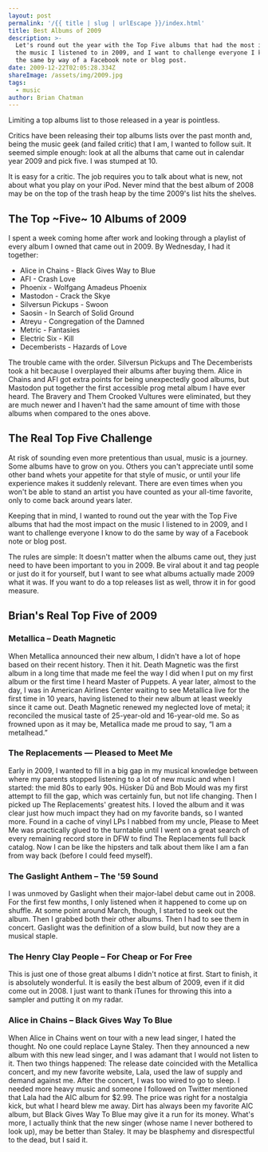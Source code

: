 ```yaml
---
layout: post
permalink: '/{{ title | slug | urlEscape }}/index.html'
title: Best Albums of 2009
description: >-
  Let's round out the year with the Top Five albums that had the most impact on
  the music I listened to in 2009, and I want to challenge everyone I know to do
  the same by way of a Facebook note or blog post.
date: 2009-12-22T02:05:28.334Z
shareImage: /assets/img/2009.jpg
tags:
  - music
author: Brian Chatman
---
```

Limiting a top albums list to those released in a year is pointless.

Critics have been releasing their top albums lists over the past month and, being the music geek (and failed critic) that I am, I wanted to follow suit. It seemed simple enough: look at all the albums that came out in calendar year 2009 and pick five. I was stumped at 10.

It is easy for a critic. The job requires you to talk about what is new, not about what you play on your iPod. Never mind that the best album of 2008 may be on the top of the trash heap by the time 2009's list hits the shelves.

## The Top ~Five~ 10 Albums of 2009

I spent a week coming home after work and looking through a playlist of every album I owned that came out in 2009. By Wednesday, I had it together:

- Alice in Chains - Black Gives Way to Blue
- AFI - Crash Love
- Phoenix - Wolfgang Amadeus Phoenix
- Mastodon - Crack the Skye
- Silversun Pickups - Swoon
- Saosin - In Search of Solid Ground
- Atreyu - Congregation of the Damned
- Metric - Fantasies
- Electric Six - Kill
- Decemberists - Hazards of Love

The trouble came with the order. Silversun Pickups and The Decemberists took a hit because I overplayed their albums after buying them. Alice in Chains and AFI got extra points for being unexpectedly good albums, but Mastodon put together the first accessible prog metal album I have ever heard. The Bravery and Them Crooked Vultures were eliminated, but they are much newer and I haven't had the same amount of time with those albums when compared to the ones above.

## The Real Top Five Challenge

At risk of sounding even more pretentious than usual, music is a journey. Some albums have to grow on you. Others you can't appreciate until some other band whets your appetite for that style of music, or until your life experience makes it suddenly relevant. There are even times when you won't be able to stand an artist you have counted as your all-time favorite, only to come back around years later.

Keeping that in mind, I wanted to round out the year with the Top Five albums that had the most impact on the music I listened to in 2009, and I want to challenge everyone I know to do the same by way of a Facebook note or blog post.

The rules are simple: It doesn't matter when the albums came out, they just need to have been important to you in 2009. Be viral about it and tag people or just do it for yourself, but I want to see what albums actually made 2009 what it was. If you want to do a top releases list as well, throw it in for good measure.

## Brian's Real Top Five of 2009

### Metallica – Death Magnetic

<div class="album albumArt" data-artist="Metallica" data-album="Death Magnetic"></div>

When Metallica announced their new album, I didn't have a lot of hope based on their recent history. Then it hit. Death Magnetic was the first album in a long time that made me feel the way I did when I put on my first album or the first time I heard Master of Puppets. A year later, almost to the day, I was in American Airlines Center waiting to see Metallica live for the first time in 10 years, having listened to their new album at least weekly since it came out. Death Magnetic renewed my neglected love of metal; it reconciled the musical taste of 25-year-old and 16-year-old me. So as frowned upon as it may be, Metallica made me proud to say, “I am a metalhead.”

### The Replacements — Pleased to Meet Me

<div class="album albumArt" data-artist="The Replacements" data-album="Pleased To Meet Me"></div>

Early in 2009, I wanted to fill in a big gap in my musical knowledge between where my parents stopped listening to a lot of new music and when I started: the mid 80s to early 90s. Hüsker Dü and Bob Mould was my first attempt to fill the gap, which was certainly fun, but not life changing. Then I picked up The Replacements' greatest hits. I loved the album and it was clear just how much impact they had on my favorite bands, so I wanted more. Found in a cache of vinyl LPs I nabbed from my uncle, Please to Meet Me was practically glued to the turntable until I went on a great search of every remaining record store in DFW to find The Replacements full back catalog. Now I can be like the hipsters and talk about them like I am a fan from way back (before I could feed myself).

### The Gaslight Anthem – The '59 Sound

<div class="album albumArt" data-artist="The Gaslight Anthem" data-album="’59 Sound"></div>

I was unmoved by Gaslight when their major-label debut came out in 2008. For the first few months, I only listened when it happened to come up on shuffle. At some point around March, though, I started to seek out the album. Then I grabbed both their other albums. Then I had to see them in concert. Gaslight was the definition of a slow build, but now they are a musical staple.

### The Henry Clay People – For Cheap or For Free

<div class="album albumArt" data-artist="The Henry Clay People" data-album="For Cheap or For Free"></div>

This is just one of those great albums I didn't notice at first. Start to finish, it is absolutely wonderful. It is easily the best album of 2009, even if it did come out in 2008. I just want to thank iTunes for throwing this into a sampler and putting it on my radar.

### Alice in Chains – Black Gives Way To Blue

<div class="album albumArt" data-artist="Alice in Chains" data-album="Black Gives Way To Blue"></div>

When Alice in Chains went on tour with a new lead singer, I hated the thought. No one could replace Layne Staley. Then they announced a new album with this new lead singer, and I was adamant that I would not listen to it. Then two things happened: The release date coincided with the Metallica concert, and my new favorite website, Lala, used the law of supply and demand against me. After the concert, I was too wired to go to sleep. I needed more heavy music and someone I followed on Twitter mentioned that Lala had the AIC album for $2.99. The price was right for a nostalgia kick, but what I heard blew me away. Dirt has always been my favorite AIC album, but Black Gives Way To Blue may give it a run for its money. What's more, I actually think that the new singer (whose name I never bothered to look up), may be better than Staley. It may be blasphemy and disrespectful to the dead, but I said it. 

